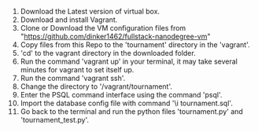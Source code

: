1. Download the Latest version of virtual box.
2. Download and install Vagrant.
3. Clone or Download the VM configuration files from "https://github.com/dinker1462/fullstack-nanodegree-vm"
5. Copy files from this Repo to the 'tournament' directory in the 'vagrant'. 
4. 'cd' to the vagrant directory in the downloaded folder.
5. Run the command 'vagrant up' in your terminal, it may take several minutes for vagrant to set itself up.
6. Run the command 'vagrant ssh'.
7. Change the directory to '/vagrant/tournament'.
8. Enter the PSQL command interface using the command 'psql'.
9. Import the database config file with command '\i tournament.sql'.
10. Go back to the terminal and run the python files 'tournament.py' and 'tournament_test.py'.

